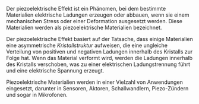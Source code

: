 Der piezoelektrische Effekt ist ein Phänomen, bei dem bestimmte Materialien elektrische Ladungen erzeugen oder abbauen, wenn sie einem mechanischen Stress oder einer Deformation ausgesetzt werden. Diese Materialien werden als piezoelektrische Materialien bezeichnet.

Der piezoelektrische Effekt basiert auf der Tatsache, dass einige Materialien eine asymmetrische *Kristallstruktur* aufweisen, die eine ungleiche Verteilung von positiven und negativen Ladungen innerhalb des Kristalls zur Folge hat. Wenn das Material verformt wird, werden die Ladungen innerhalb des Kristalls verschoben, was zu einer elektrischen Ladungstrennung führt und eine elektrische Spannung erzeugt.

Piezoelektrische Materialien werden in einer Vielzahl von Anwendungen eingesetzt, darunter in Sensoren, Aktoren, Schallwandlern, Piezo-Zündern und sogar in Mikrofonen.